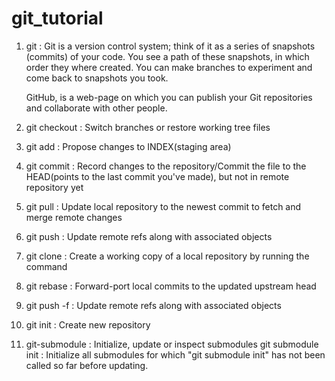 # git_tutorial

1. git : Git is a version control system; think of it as a series of snapshots (commits) of your code. You see a      path of these snapshots, in which order they where created. You can make branches to experiment and come back to    snapshots you took.

   GitHub, is a web-page on which you can publish your Git repositories and collaborate with other people.

2. git checkout : Switch branches or restore working tree files

3. git add : Propose changes to INDEX(staging area)

4. git commit : Record changes to the repository/Commit the file to the HEAD(points to the last commit you've         made), but not in remote repository yet

5. git pull : Update local repository to the newest commit to fetch and merge remote changes

6. git push : Update remote refs along with associated objects

7. git clone : Create a working copy of a local repository by running the command

8. git rebase : Forward-port local commits to the updated upstream head

9. git push -f : Update remote refs along with associated objects

10. git init : Create new repository

11. git-submodule : Initialize, update or inspect submodules
    git submodule init : Initialize all submodules for which "git submodule init" has not been called so far before      updating.
